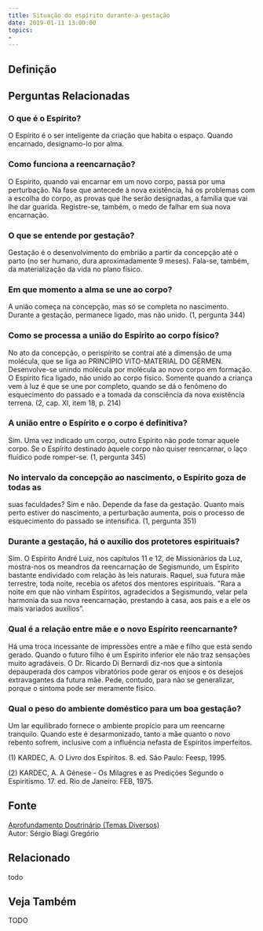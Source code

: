 ```yaml
---
title: Situação do espírito durante-a-gestação
date: 2019-01-11 13:00:00
topics: 
- 
---
```


## Definição


## Perguntas Relacionadas

### O que é o Espírito?
O Espírito é o ser inteligente da criação que habita o espaço. Quando
encarnado, designamo-lo por alma.

### Como funciona a reencarnação?
O Espírito, quando vai encarnar em um novo corpo, passa por uma
perturbação. Na fase que antecede à nova existência, há os problemas com
a escolha do corpo, as provas que lhe serão designadas, a família que
vai lhe dar guarida. Registre-se, também, o medo de falhar em sua nova
encarnação.

### O que se entende por gestação?
Gestação é o desenvolvimento do embrião a partir da concepção até o
parto (no ser humano, dura aproximadamente 9 meses). Fala-se, também, da
materialização da vida no plano físico.

### Em que momento a alma se une ao corpo?
A união começa na concepção, mas só se completa no nascimento. Durante a
gestação, permanece ligado, mas não unido. (1, pergunta 344)

### Como se processa a união do Espírito ao corpo físico?
No ato da concepção, o perispírito se contrai até a dimensão de uma
molécula, que se liga ao PRINCÍPIO VITO-MATERIAL DO GÉRMEN.
Desenvolve-se unindo molécula por molécula ao novo corpo em formação. O
Espírito fica ligado, não unido ao corpo físico. Somente quando a
criança vem à luz é que se une por completo, quando se dá o fenômeno do
esquecimento do passado e a tomada da consciência da nova existência
terrena. (2, cap. XI, item 18, p. 214)

### A união entre o Espírito e o corpo é definitiva?
Sim. Uma vez indicado um corpo, outro Espírito não pode tomar aquele
corpo. Se o Espírito destinado àquele corpo não quiser reencarnar, o
laço fluídico pode romper-se. (1, pergunta 345)

### No intervalo da concepção ao nascimento, o Espírito goza de todas as
suas faculdades?
Sim e não. Depende da fase da gestação. Quanto mais perto estiver do
nascimento, a perturbação aumenta, pois o processo de esquecimento do
passado se intensifica. (1, pergunta 351)

### Durante a gestação, há o auxílio dos protetores espirituais?
Sim. O Espírito André Luiz, nos capítulos 11 e 12, de Missionários da
Luz, mostra-nos os meandros da reencarnação de Segismundo, um Espírito
bastante endividado com relação às leis naturais. Raquel, sua futura mãe
terrestre, toda noite, recebia os afetos dos mentores espirituais. "Rara
a noite em que não vinham Espíritos, agradecidos a Segismundo, velar
pela harmonia da sua nova reencarnação, prestando à casa, aos pais e a
ele os mais variados auxílios”.

### Qual é a relação entre mãe e o novo Espírito reencarnante?
Há uma troca incessante de impressões entre a mãe e filho que está sendo
gerado. Quando o futuro filho é um Espírito inferior ele não traz
sensações muito agradáveis. O Dr. Ricardo Di Bernardi diz-nos que a
sintonia depauperada dos campos vibratórios pode gerar os enjoos e os
desejos extravagantes da futura mãe. Pede, contudo, para não se
generalizar, porque o sintoma pode ser meramente físico.

### Qual o peso do ambiente doméstico para um boa gestação?
Um lar equilibrado fornece o ambiente propício para um reencarne
tranquilo. Quando este é desarmonizado, tanto a mãe quanto o novo
rebento sofrem, inclusive com a influência nefasta de Espíritos
imperfeitos.


(1) KARDEC, A. O Livro dos Espíritos. 8. ed. São Paulo: Feesp, 1995.

(2) KARDEC, A. A Gênese - Os Milagres e as Predições Segundo o
Espiritismo. 17. ed. Rio de Janeiro: FEB, 1975.

## Fonte
[Aprofundamento Doutrinário (Temas Diversos)](https://sites.google.com/view/aprofundamentodoutrinario/situação-do-espírito-durante-a-gestação)  
Autor: Sérgio Biagi Gregório



## Relacionado
todo

## Veja Também
TODO


